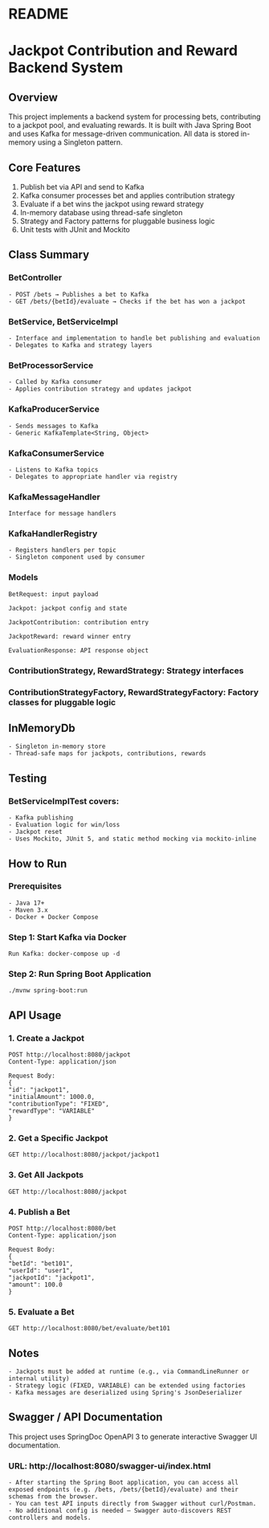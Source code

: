 # README 
# Jackpot Contribution and Reward Backend System

## Overview

This project implements a backend system for processing bets, contributing to a jackpot pool, and evaluating rewards. It is built with Java Spring Boot and uses Kafka for message-driven communication. All data is stored in-memory using a Singleton pattern.

## Core Features

1. Publish bet via API and send to Kafka
2. Kafka consumer processes bet and applies contribution strategy
3. Evaluate if a bet wins the jackpot using reward strategy
4. In-memory database using thread-safe singleton
5. Strategy and Factory patterns for pluggable business logic
6. Unit tests with JUnit and Mockito

## Class Summary

### BetController
    - POST /bets → Publishes a bet to Kafka 
    - GET /bets/{betId}/evaluate → Checks if the bet has won a jackpot


### BetService, BetServiceImpl
    - Interface and implementation to handle bet publishing and evaluation
    - Delegates to Kafka and strategy layers


### BetProcessorService
    - Called by Kafka consumer
    - Applies contribution strategy and updates jackpot


### KafkaProducerService
    - Sends messages to Kafka 
    - Generic KafkaTemplate<String, Object>


### KafkaConsumerService
    - Listens to Kafka topics
    - Delegates to appropriate handler via registry

### KafkaMessageHandler
    Interface for message handlers

### KafkaHandlerRegistry
    - Registers handlers per topic
    - Singleton component used by consumer

### Models

    BetRequest: input payload
    
    Jackpot: jackpot config and state
    
    JackpotContribution: contribution entry
    
    JackpotReward: reward winner entry
    
    EvaluationResponse: API response object

### ContributionStrategy, RewardStrategy: Strategy interfaces

### ContributionStrategyFactory, RewardStrategyFactory: Factory classes for pluggable logic

## InMemoryDb
    - Singleton in-memory store
    - Thread-safe maps for jackpots, contributions, rewards

## Testing

### BetServiceImplTest covers:
    - Kafka publishing
    - Evaluation logic for win/loss
    - Jackpot reset
    - Uses Mockito, JUnit 5, and static method mocking via mockito-inline

## How to Run

### Prerequisites
    - Java 17+
    - Maven 3.x
    - Docker + Docker Compose

### Step 1: Start Kafka via Docker
    Run Kafka: docker-compose up -d

### Step 2: Run Spring Boot Application
    ./mvnw spring-boot:run

## API Usage

### 1. Create a Jackpot
    POST http://localhost:8080/jackpot
    Content-Type: application/json
    
    Request Body:
    {
    "id": "jackpot1",
    "initialAmount": 1000.0,
    "contributionType": "FIXED",
    "rewardType": "VARIABLE"
    }

### 2. Get a Specific Jackpot
    GET http://localhost:8080/jackpot/jackpot1

### 3. Get All Jackpots
    GET http://localhost:8080/jackpot

### 4. Publish a Bet
    POST http://localhost:8080/bet
    Content-Type: application/json

    Request Body:
    {
    "betId": "bet101",
    "userId": "user1",
    "jackpotId": "jackpot1",
    "amount": 100.0
    }

### 5. Evaluate a Bet
    GET http://localhost:8080/bet/evaluate/bet101

## Notes
    - Jackpots must be added at runtime (e.g., via CommandLineRunner or internal utility)
    - Strategy logic (FIXED, VARIABLE) can be extended using factories
    - Kafka messages are deserialized using Spring's JsonDeserializer


## Swagger / API Documentation

This project uses SpringDoc OpenAPI 3 to generate interactive Swagger UI documentation.

### URL: http://localhost:8080/swagger-ui/index.html
    - After starting the Spring Boot application, you can access all exposed endpoints (e.g. /bets, /bets/{betId}/evaluate) and their schemas from the browser.
    - You can test API inputs directly from Swagger without curl/Postman.
    - No additional config is needed — Swagger auto-discovers REST controllers and models.